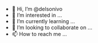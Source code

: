 - 👋 Hi, I’m @delsonivo
- 👀 I’m interested in ...
- 🌱 I’m currently learning ...
- 💞️ I’m looking to collaborate on ...
- 📫 How to reach me ...

<!---
delsonivo/delsonivo is a ✨ special ✨ repository because its `README.md` (this file) appears on your GitHub profile.
You can click the Preview link to take a look at your changes.
--->
